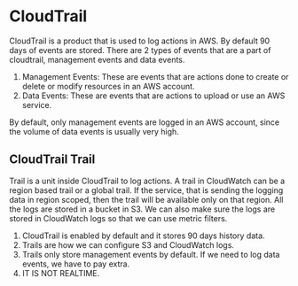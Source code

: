 # CloudTrail

CloudTrail is a product that is used to log actions in AWS. By default 90 days of events are stored. There are 2 types of events that are a part of cloudtrail, management events and data events.

1. Management Events: These are events that are actions done to create or delete or modify resources in an AWS account.
2. Data Events: These are events that are actions to upload or use an AWS service.

By default, only management events are logged in an AWS account, since the volume of data events is usually very high.

## CloudTrail Trail

Trail is a unit inside CloudTrail to log actions. A trail in CloudWatch can be a region based trail or a global trail. If the service, that is sending the logging data in region scoped, then the trail will be available only on that region. All the logs are stored in a bucket in S3. We can also make sure the logs are stored in CloudWatch logs so that we can use metric filters.

1. CloudTrail is enabled by default and it stores 90 days history data.
2. Trails are how we can configure S3 and CloudWatch logs.
3. Trails only store management events by default. If we need to log data events, we have to pay extra.
4. IT IS NOT REALTIME.
